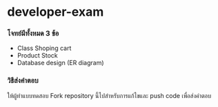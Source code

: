 # developer-exam

### โจทย์มีทั้งหมด 3 ข้อ
- Class Shoping cart
- Product Stock
- Database design (ER diagram)

### วิธีส่งคำตอบ
ให้ผู้ทำแบบทดสอบ Fork repository นี้ไปสำหรับการแก้ไขและ push code เพื่อส่งคำตอบ
